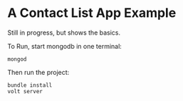 # A Contact List App Example

Still in progress, but shows the basics.

To Run, start mongodb in one terminal:

    mongod

Then run the project:

    bundle install
    volt server